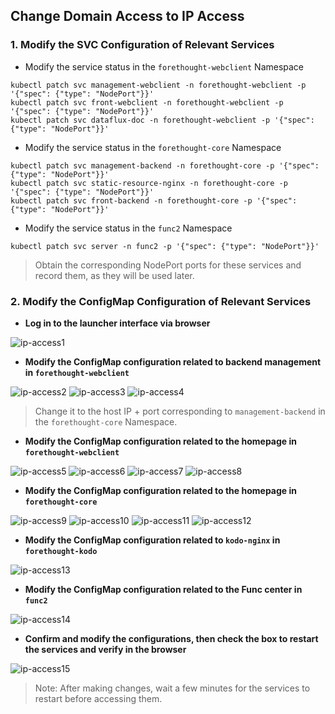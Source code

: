 ## Change Domain Access to IP Access

### 1. Modify the SVC Configuration of Relevant Services

- Modify the service status in the `forethought-webclient` Namespace

```shell
kubectl patch svc management-webclient -n forethought-webclient -p '{"spec": {"type": "NodePort"}}'
kubectl patch svc front-webclient -n forethought-webclient -p '{"spec": {"type": "NodePort"}}'
kubectl patch svc dataflux-doc -n forethought-webclient -p '{"spec": {"type": "NodePort"}}'
```

- Modify the service status in the `forethought-core` Namespace

```shell
kubectl patch svc management-backend -n forethought-core -p '{"spec": {"type": "NodePort"}}'
kubectl patch svc static-resource-nginx -n forethought-core -p '{"spec": {"type": "NodePort"}}'
kubectl patch svc front-backend -n forethought-core -p '{"spec": {"type": "NodePort"}}'
```

- Modify the service status in the `func2` Namespace

```shell
kubectl patch svc server -n func2 -p '{"spec": {"type": "NodePort"}}'
```

> Obtain the corresponding NodePort ports for these services and record them, as they will be used later.

### 2. Modify the ConfigMap Configuration of Relevant Services

- **Log in to the launcher interface via browser**

![ip-access1](img/ip-access1.png)

- **Modify the ConfigMap configuration related to backend management in `forethought-webclient`**

![ip-access2](img/ip-access2.png)
![ip-access3](img/ip-access3.png)
![ip-access4](img/ip-access4.png)

> Change it to the host IP + port corresponding to `management-backend` in the `forethought-core` Namespace.

- **Modify the ConfigMap configuration related to the homepage in `forethought-webclient`**

![ip-access5](img/ip-access5.png)
![ip-access6](img/ip-access6.png)
![ip-access7](img/ip-access7.png)
![ip-access8](img/ip-access8.png)

- **Modify the ConfigMap configuration related to the homepage in `forethought-core`**

![ip-access9](img/ip-access9.png)
![ip-access10](img/ip-access10.png)
![ip-access11](img/ip-access11.png)
![ip-access12](img/ip-access12.png)

- **Modify the ConfigMap configuration related to `kodo-nginx` in `forethought-kodo`**

![ip-access13](img/ip-access13.png)

- **Modify the ConfigMap configuration related to the Func center in `func2`**

![ip-access14](img/ip-access14.png)

- **Confirm and modify the configurations, then check the box to restart the services and verify in the browser**

![ip-access15](img/ip-access15.png)

> Note: After making changes, wait a few minutes for the services to restart before accessing them.
